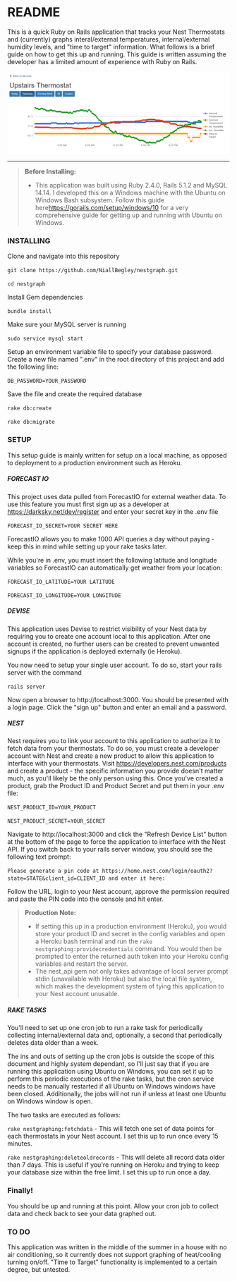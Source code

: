 # README

This is a quick Ruby on Rails application that tracks your Nest Thermostats and (currently) graphs interal/external temperatures, internal/external humidity levels, and "time to target" information.  What follows is a brief guide on how to get this up and running.  This guide is written assuming the developer has a limited amount of experience with Ruby on Rails.

![Screenshot](screenshot.png)

----------

> **Before Installing:**
> - This application was built using Ruby 2.4.0, Rails 5.1.2 and MySQL 14.14.  I developed this on a Windows machine with the Ubuntu on Windows Bash subsystem.  Follow this guide here<https://gorails.com/setup/windows/10> for a very comprehensive guide for getting up and running with Ubuntu on Windows. 
### INSTALLING

Clone and navigate into this repository

`git clone https://github.com/NiallBegley/nestgraph.git`

`cd nestgraph`

Install Gem dependencies

`bundle install`

Make sure your MySQL server is running

`sudo service mysql start`

Setup an environment variable file to specify your database password.  Create a new file named ".env" in the root directory of this project and add the following line:

`DB_PASSWORD=YOUR_PASSWORD`

Save the file and create the required database

`rake db:create`

`rake db:migrate`

### SETUP

This setup guide is mainly written for setup on a local machine, as opposed to deployment to a production environment such as Heroku.  
##### FORECAST IO

This project uses data pulled from ForecastIO for external weather data.  To use this feature you must first sign up as a developer at <https://darksky.net/dev/register> and enter your secret key in the .env file

`FORECAST_IO_SECRET=YOUR SECRET HERE`

ForecastIO allows you to make 1000 API queries a day without paying - keep this in mind while setting up your rake tasks later.  

While you're in .env, you must insert the following latitude and longitude variables so ForecastIO can automatically get weather from your location:

`FORECAST_IO_LATITUDE=YOUR LATITUDE`

`FORECAST_IO_LONGITUDE=YOUR LONGITUDE`

##### DEVISE

This application uses Devise to restrict visibility of your Nest data by requiring you to create one account local to this application.  After one account is created, no further users can be created to prevent unwanted signups if the application is deployed externally (ie Heroku).

You now need to setup your single user account.  To do so, start your rails server with the command

`rails server`

Now open a browser to http://localhost:3000.  You should be presented with a login page.  Click the "sign up" button and enter an email and a password.

##### NEST

Nest requires you to link your account to this application to authorize it to fetch data from your thermostats.  To do so, you must create a developer account with Nest and create a new product to allow this application to interface with your thermostats.  Visit <https://developers.nest.com/products> and create a product - the specific information you provide doesn't matter much, as you'll likely be the only person using this.  Once you've created a product, grab the Product ID and Product Secret and put them in your .env file:

`NEST_PRODUCT_ID=YOUR_PRODUCT`

`NEST_PRODUCT_SECRET=YOUR_SECRET`

Navigate to http://localhost:3000 and click the "Refresh Device List" button at the bottom of the page to force the application to interface with the Nest API.  If you switch back to your rails server window, you should see the following text prompt:

`Please generate a pin code at https://home.nest.com/login/oauth2?state=STATE&client_id=CLIENT_ID and enter it here:`

Follow the URL, login to your Nest account, approve the permission required and paste the PIN code into the console and hit enter.

> **Production Note:**
>- If setting this up in a production environment (Heroku), you would store your product ID and secret in the config variables and open a Heroku bash terminal and run the `rake nestgraphing:providecredentials` command.  You would then be prompted to enter the returned auth token into your Heroku config variables and restart the server.
>- The nest_api gem not only takes advantage of local server prompt stdin (unavailable with Heroku) but also the local file system, which makes the development system of tying this application to your Nest account unusable.
##### RAKE TASKS

You'll need to set up one cron job to run a rake task for periodically collecting internal/external data and, optionally, a second that periodically deletes data older than a week.

The ins and outs of setting up the cron jobs is outside the scope of this document and highly system dependant, so I'll just say that if you are running this application using Ubuntu on Windows, you can set it up to perform this periodic executions of the rake tasks, but the cron service needs to be manually restarted if all Ubuntu on Windows windows have been closed.  Additionally, the jobs will not run if unless at least one Ubuntu on Windows window is open.

The two tasks are executed as follows:

`rake nestgraphing:fetchdata` - This will fetch one set of data points for each thermostats in your Nest account.  I set this up to run once every 15 minutes.

`rake nestgraphing:deleteoldrecords` - This will delete all record data older than 7 days.  This is useful if you're running on Heroku and trying to keep your database size within the free limit.  I set this up to run once a day.

### Finally!

You should be up and running at this point.  Allow your cron job to collect data and check back to see your data graphed out.

### TO DO

This application was written in the middle of the summer in a house with no air conditioning, so it currently does not support graphing of heat/cooling turning on/off.  "Time to Target" functionality is implemented to a certain degree, but untested.